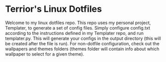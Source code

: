 # Terrior's Linux Dotfiles
Welcome to my linux dotfiles repo. This repo uses my personal project, Templater, to generate a set of config files. Simply configure config.txt according to the instructions defined in my Templater repo, and run templater.py. This will generate your configs in the output directory (this will be created after the file is run). For non-dotfile configuration, check out the wallpapers and themes folders (themes folder will contain info about which wallpaper to select for a given theme).
